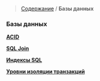 > [Содержание](../../index.md) / **Базы данных**

### **Базы данных**

**[ACID](ACID.md)**

**[SQL Join](Joins.md)**

**[Индексы SQL](Indexes.md)**

**[Уровни изоляции транзакций](TransactionIsolationLevels.md)**
